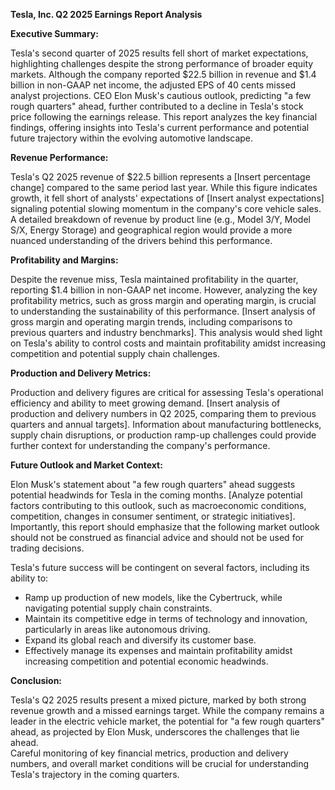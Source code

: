 **Tesla, Inc. Q2 2025 Earnings Report Analysis**

**Executive Summary:**

Tesla's second quarter of 2025 results fell short of market expectations, highlighting challenges despite the strong performance of broader equity markets. Although the company reported $22.5 billion in revenue and $1.4 billion in non-GAAP net income,  the adjusted EPS of 40 cents missed analyst projections. CEO Elon Musk's cautious outlook, predicting "a few rough quarters" ahead, further contributed to a decline in Tesla's stock price following the earnings release. This report analyzes the key financial findings, offering insights into Tesla's current performance and potential future trajectory within the evolving automotive landscape.

**Revenue Performance:** 

Tesla's Q2 2025 revenue of $22.5 billion represents a [Insert percentage change] compared to the same period last year. While this figure indicates growth, it fell short of analysts' expectations of [Insert analyst expectations]  signaling potential slowing momentum in the company's core vehicle sales.  A detailed breakdown of revenue by product line (e.g., Model 3/Y, Model S/X, Energy Storage) and geographical region would provide a more nuanced understanding of the drivers behind this performance.

**Profitability and Margins:**

Despite the revenue miss, Tesla maintained profitability in the quarter, reporting $1.4 billion in non-GAAP net income. However,  analyzing the key profitability metrics, such as gross margin and operating margin, is crucial to understanding the sustainability of this performance.  [Insert analysis of gross margin and operating margin trends, including comparisons to previous quarters and industry benchmarks]. This analysis would shed light on Tesla's ability to control costs and maintain profitability amidst increasing competition and potential supply chain challenges.

**Production and Delivery Metrics:**

Production and delivery figures are critical for assessing Tesla's operational efficiency and ability to meet growing demand. [Insert analysis of production and delivery numbers in Q2 2025, comparing them to previous quarters and annual targets].  Information about manufacturing bottlenecks, supply chain disruptions, or production ramp-up challenges could provide further context for understanding the company's performance.

**Future Outlook and Market Context:**

Elon Musk's statement about "a few rough quarters" ahead suggests potential headwinds for Tesla in the coming months. [Analyze potential factors contributing to this outlook, such as macroeconomic conditions, competition, changes in consumer sentiment, or strategic initiatives].  Importantly, this report should emphasize that the following market outlook should not be construed as financial advice and should not be used for trading decisions.


Tesla's future success will be contingent on several factors, including its ability to:

*  Ramp up production of new models, like the Cybertruck, while navigating potential supply chain constraints.
*  Maintain its competitive edge in terms of technology and innovation, particularly in areas like autonomous driving.
*  Expand its global reach and diversify its customer base.
*  Effectively manage its expenses and maintain profitability amidst increasing competition and potential economic headwinds.


**Conclusion:**


Tesla's Q2 2025 results present a mixed picture, marked by both strong revenue growth and a missed earnings target.  While the company remains a leader in the electric vehicle market,  the potential for "a few rough quarters" ahead, as projected by Elon Musk, underscores the challenges that lie ahead.  
Careful monitoring of key financial metrics, production and delivery numbers, and overall market conditions will be crucial for understanding Tesla's trajectory in the coming quarters.